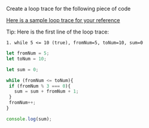 Create a loop trace for the following piece of code

[Here is a sample loop trace for your reference](https://gist.github.com/McLarenCollege/1c9ab3a99fe631ddd65921107e68aeee)

Tip: Here is the first line of the loop trace:
```
1. while 5 <= 10 (true), fromNum=5, toNum=10, sum=0
```


```js
let fromNum = 5;
let toNum = 10;

let sum = 0;

while (fromNum <= toNum){
 if (fromNum % 3 === 0){
   sum = sum + fromNum + 1;
 } 
 fromNum++;
}

console.log(sum);
```
